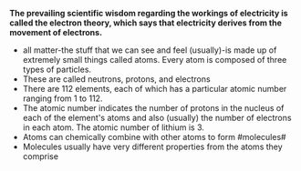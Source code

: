 **The prevailing scientific wisdom regarding the workings of electricity is
called the electron theory, which says that electricity derives from the movement of electrons.**

- all matter-the stuff that we can see and feel (usually)-is
made up of extremely small things called atoms. Every atom is composed of three types of particles. 
- These are called neutrons, protons, and electrons
- There are 112 elements, each of which has a particular atomic number ranging from 1 to 112.
- The atomic number indicates the number of protons in the nucleus of each of the element's atoms and also (usually) the number of electrons in each atom. The atomic number of lithium is 3.
- Atoms can chemically combine with other atoms to form #molecules#
- Molecules usually have very different properties from the atoms they comprise
